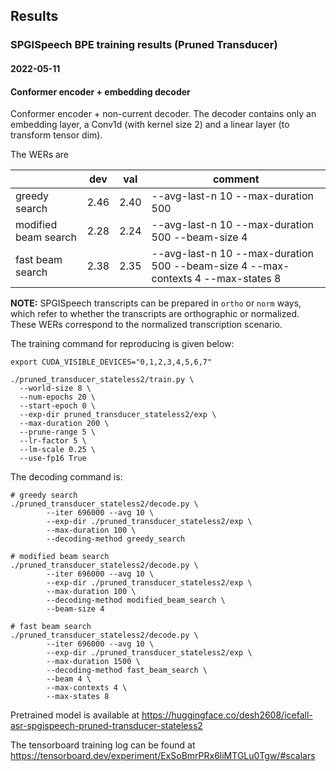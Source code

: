 ## Results

### SPGISpeech BPE training results (Pruned Transducer)

#### 2022-05-11

#### Conformer encoder + embedding decoder

Conformer encoder + non-current decoder. The decoder
contains only an embedding layer, a Conv1d (with kernel size 2) and a linear
layer (to transform tensor dim).

The WERs are

|                           | dev | val | comment                                  |
|---------------------------|------------|------------|------------------------------------------|
| greedy search             | 2.46       | 2.40       | --avg-last-n 10 --max-duration 500 |
| modified beam search      | 2.28       | 2.24       | --avg-last-n 10 --max-duration 500 --beam-size 4 |
| fast beam search          | 2.38       | 2.35       | --avg-last-n 10 --max-duration 500 --beam-size 4 --max-contexts 4 --max-states 8 |

**NOTE:** SPGISpeech transcripts can be prepared in `ortho` or `norm` ways, which refer to whether the
transcripts are orthographic or normalized. These WERs correspond to the normalized transcription
scenario.

The training command for reproducing is given below:

```
export CUDA_VISIBLE_DEVICES="0,1,2,3,4,5,6,7"

./pruned_transducer_stateless2/train.py \
  --world-size 8 \
  --num-epochs 20 \
  --start-epoch 0 \
  --exp-dir pruned_transducer_stateless2/exp \
  --max-duration 200 \
  --prune-range 5 \
  --lr-factor 5 \
  --lm-scale 0.25 \
  --use-fp16 True
```

The decoding command is:
```
# greedy search
./pruned_transducer_stateless2/decode.py \
        --iter 696000 --avg 10 \
        --exp-dir ./pruned_transducer_stateless2/exp \
        --max-duration 100 \
        --decoding-method greedy_search

# modified beam search
./pruned_transducer_stateless2/decode.py \
        --iter 696000 --avg 10 \
        --exp-dir ./pruned_transducer_stateless2/exp \
        --max-duration 100 \
        --decoding-method modified_beam_search \
        --beam-size 4

# fast beam search
./pruned_transducer_stateless2/decode.py \
        --iter 696000 --avg 10 \
        --exp-dir ./pruned_transducer_stateless2/exp \
        --max-duration 1500 \
        --decoding-method fast_beam_search \
        --beam 4 \
        --max-contexts 4 \
        --max-states 8
```

Pretrained model is available at <https://huggingface.co/desh2608/icefall-asr-spgispeech-pruned-transducer-stateless2>

The tensorboard training log can be found at
<https://tensorboard.dev/experiment/ExSoBmrPRx6liMTGLu0Tgw/#scalars>
